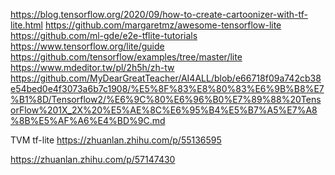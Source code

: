 

<!--
 * @version:
 * @Author:  StevenJokess https://github.com/StevenJokess
 * @Date: 2020-11-07 20:42:42
 * @LastEditors:  StevenJokess https://github.com/StevenJokess
 * @LastEditTime: 2020-11-12 00:25:48
 * @Description:
 * @TODO::
 * @Reference:
-->
https://blog.tensorflow.org/2020/09/how-to-create-cartoonizer-with-tf-lite.html
https://github.com/margaretmz/awesome-tensorflow-lite
https://github.com/ml-gde/e2e-tflite-tutorials
https://www.tensorflow.org/lite/guide
https://github.com/tensorflow/examples/tree/master/lite
https://www.mdeditor.tw/pl/2h5h/zh-tw
https://github.com/MyDearGreatTeacher/AI4ALL/blob/e66718f09a742cb38e54bed0e4f3073a6b7c1908/%E5%8F%83%E8%80%83%E6%9B%B8%E7%B1%8D/Tensorflow2/%E6%9C%80%E6%96%B0%E7%89%88%20TensorFlow%201X_2X%20%E5%AE%8C%E6%95%B4%E5%B7%A5%E7%A8%8B%E5%AF%A6%E4%BD%9C.md

TVM tf-lite
https://zhuanlan.zhihu.com/p/55136595

https://zhuanlan.zhihu.com/p/57147430
